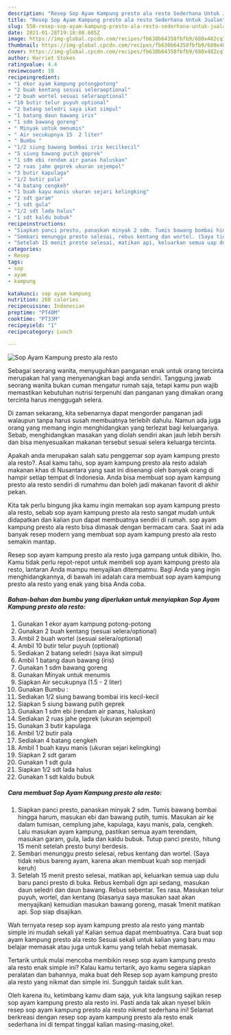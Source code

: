 ```yaml
---
description: "Resep Sop Ayam Kampung presto ala resto Sederhana Untuk Jualan"
title: "Resep Sop Ayam Kampung presto ala resto Sederhana Untuk Jualan"
slug: 550-resep-sop-ayam-kampung-presto-ala-resto-sederhana-untuk-jualan
date: 2021-01-28T19:18:08.605Z
image: https://img-global.cpcdn.com/recipes/fb630b64358fbfb9/680x482cq70/sop-ayam-kampung-presto-ala-resto-foto-resep-utama.jpg
thumbnail: https://img-global.cpcdn.com/recipes/fb630b64358fbfb9/680x482cq70/sop-ayam-kampung-presto-ala-resto-foto-resep-utama.jpg
cover: https://img-global.cpcdn.com/recipes/fb630b64358fbfb9/680x482cq70/sop-ayam-kampung-presto-ala-resto-foto-resep-utama.jpg
author: Harriet Stokes
ratingvalue: 4.4
reviewcount: 10
recipeingredient:
- "1 ekor ayam kampung potongpotong"
- "2 buah kentang sesuai seleraoptional"
- "2 buah wortel sesuai seleraoptional"
- "10 butir telur puyuh optional"
- "2 batang seledri saya ikat simpul"
- "1 batang daun bawang iris"
- "1 sdm bawang goreng"
- " Minyak untuk menumis"
- " Air secukupnya 15  2 liter"
- " Bumbu "
- "1/2 siung bawang bombai iris kecilkecil"
- "5 siung bawang putih geprek"
- "1 sdm ebi rendam air panas haluskan"
- "2 ruas jahe geprek ukuran sejempol"
- "3 butir kapulaga"
- "1/2 butir pala"
- "4 batang cengkeh"
- "1 buah kayu manis ukuran sejari kelingking"
- "2 sdt garam"
- "1 sdt gula"
- "1/2 sdt lada halus"
- "1 sdt kaldu bubuk"
recipeinstructions:
- "Siapkan panci presto, panaskan minyak 2 sdm. Tumis bawang bombai hingga harum, masukan ebi dan bawang putih, tumis. Masukan air ke dalam tumisan, cemplung jahe, kapulaga, kayu manis, pala, cengkeh. Lalu masukan ayam kampung, pastikan semua ayam terendam, masukan garam, gula, lada dan kaldu bubuk. Tutup panci presto, hitung 15 menit setelah presto bunyi berdesis."
- "Sembari menunggu presto selesai, rebus kentang dan wortel. (Saya tidak rebus bareng ayam, karena akan membuat kuah sop menjadi keruh)"
- "Setelah 15 menit presto selesai, matikan api, keluarkan semua uap dulu baru panci presto di buka. Rebus kembali dgn api sedang, masukan daun seledri dan daun bawang. Rebus sebentar. Tes rasa. Masukan telur puyuh, wortel, dan kentang (biasanya saya masukan saat akan menyajikan) kemudian masukan bawang goreng, masak 1menit matikan api. Sop siap disajikan."
categories:
- Resep
tags:
- sop
- ayam
- kampung

katakunci: sop ayam kampung 
nutrition: 268 calories
recipecuisine: Indonesian
preptime: "PT40M"
cooktime: "PT33M"
recipeyield: "1"
recipecategory: Lunch

---
```



![Sop Ayam Kampung presto ala resto](https://img-global.cpcdn.com/recipes/fb630b64358fbfb9/680x482cq70/sop-ayam-kampung-presto-ala-resto-foto-resep-utama.jpg)

Sebagai seorang wanita, menyuguhkan panganan enak untuk orang tercinta merupakan hal yang menyenangkan bagi anda sendiri. Tanggung jawab seorang  wanita bukan cuman mengatur rumah saja, tetapi kamu pun wajib memastikan kebutuhan nutrisi terpenuhi dan panganan yang dimakan orang tercinta harus menggugah selera.

Di zaman  sekarang, kita sebenarnya dapat mengorder panganan jadi walaupun tanpa harus susah membuatnya terlebih dahulu. Namun ada juga orang yang memang ingin menghidangkan yang terlezat bagi keluarganya. Sebab, menghidangkan masakan yang diolah sendiri akan jauh lebih bersih dan bisa menyesuaikan makanan tersebut sesuai selera keluarga tercinta. 



Apakah anda merupakan salah satu penggemar sop ayam kampung presto ala resto?. Asal kamu tahu, sop ayam kampung presto ala resto adalah makanan khas di Nusantara yang saat ini disenangi oleh banyak orang di hampir setiap tempat di Indonesia. Anda bisa membuat sop ayam kampung presto ala resto sendiri di rumahmu dan boleh jadi makanan favorit di akhir pekan.

Kita tak perlu bingung jika kamu ingin memakan sop ayam kampung presto ala resto, sebab sop ayam kampung presto ala resto sangat mudah untuk didapatkan dan kalian pun dapat membuatnya sendiri di rumah. sop ayam kampung presto ala resto bisa dimasak dengan bermacam cara. Saat ini ada banyak resep modern yang membuat sop ayam kampung presto ala resto semakin mantap.

Resep sop ayam kampung presto ala resto juga gampang untuk dibikin, lho. Kamu tidak perlu repot-repot untuk membeli sop ayam kampung presto ala resto, lantaran Anda mampu menyajikan ditempatmu. Bagi Anda yang ingin menghidangkannya, di bawah ini adalah cara membuat sop ayam kampung presto ala resto yang enak yang bisa Anda coba.

<!--inarticleads1-->

##### Bahan-bahan dan bumbu yang diperlukan untuk menyiapkan Sop Ayam Kampung presto ala resto:

1. Gunakan 1 ekor ayam kampung potong-potong
1. Gunakan 2 buah kentang (sesuai selera/optional)
1. Ambil 2 buah wortel (sesuai selera/optional)
1. Ambil 10 butir telur puyuh (optional)
1. Sediakan 2 batang seledri (saya ikat simpul)
1. Ambil 1 batang daun bawang (iris)
1. Gunakan 1 sdm bawang goreng
1. Gunakan  Minyak untuk menumis
1. Siapkan  Air secukupnya (1.5 - 2 liter)
1. Gunakan  Bumbu :
1. Sediakan 1/2 siung bawang bombai iris kecil-kecil
1. Siapkan 5 siung bawang putih geprek
1. Gunakan 1 sdm ebi (rendam air panas, haluskan)
1. Sediakan 2 ruas jahe geprek (ukuran sejempol)
1. Gunakan 3 butir kapulaga
1. Ambil 1/2 butir pala
1. Sediakan 4 batang cengkeh
1. Ambil 1 buah kayu manis (ukuran sejari kelingking)
1. Siapkan 2 sdt garam
1. Gunakan 1 sdt gula
1. Siapkan 1/2 sdt lada halus
1. Gunakan 1 sdt kaldu bubuk




<!--inarticleads2-->

##### Cara membuat Sop Ayam Kampung presto ala resto:

1. Siapkan panci presto, panaskan minyak 2 sdm. Tumis bawang bombai hingga harum, masukan ebi dan bawang putih, tumis. Masukan air ke dalam tumisan, cemplung jahe, kapulaga, kayu manis, pala, cengkeh. Lalu masukan ayam kampung, pastikan semua ayam terendam, masukan garam, gula, lada dan kaldu bubuk. Tutup panci presto, hitung 15 menit setelah presto bunyi berdesis.
1. Sembari menunggu presto selesai, rebus kentang dan wortel. (Saya tidak rebus bareng ayam, karena akan membuat kuah sop menjadi keruh)
1. Setelah 15 menit presto selesai, matikan api, keluarkan semua uap dulu baru panci presto di buka. Rebus kembali dgn api sedang, masukan daun seledri dan daun bawang. Rebus sebentar. Tes rasa. Masukan telur puyuh, wortel, dan kentang (biasanya saya masukan saat akan menyajikan) kemudian masukan bawang goreng, masak 1menit matikan api. Sop siap disajikan.




Wah ternyata resep sop ayam kampung presto ala resto yang mantab simple ini mudah sekali ya! Kalian semua dapat membuatnya. Cara buat sop ayam kampung presto ala resto Sesuai sekali untuk kalian yang baru mau belajar memasak atau juga untuk kamu yang telah hebat memasak.

Tertarik untuk mulai mencoba membikin resep sop ayam kampung presto ala resto enak simple ini? Kalau kamu tertarik, ayo kamu segera siapkan peralatan dan bahannya, maka buat deh Resep sop ayam kampung presto ala resto yang nikmat dan simple ini. Sungguh taidak sulit kan. 

Oleh karena itu, ketimbang kamu diam saja, yuk kita langsung sajikan resep sop ayam kampung presto ala resto ini. Pasti anda tak akan nyesel bikin resep sop ayam kampung presto ala resto nikmat sederhana ini! Selamat berkreasi dengan resep sop ayam kampung presto ala resto enak sederhana ini di tempat tinggal kalian masing-masing,oke!.

